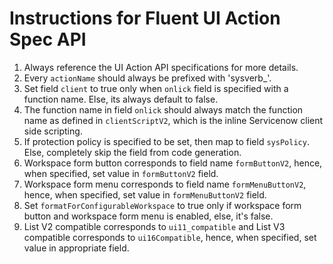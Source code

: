 # Instructions for Fluent UI Action Spec API
1. Always reference the UI Action API specifications for more details.
2. Every `actionName` should always be prefixed with 'sysverb_'.
3. Set field `client` to true only when `onlick` field is specified with a function name. Else, its always default to false.
4. The function name in field `onlick` should always match the function name as defined in `clientScriptV2`, which is the inline Servicenow client side scripting.
5. If protection policy is specified to be set, then map to field `sysPolicy`. Else, completely skip the field from code generation.
6. Workspace form button corresponds to field name `formButtonV2`, hence, when specified, set value in `formButtonV2` field.
7. Workspace form menu corresponds to field name `formMenuButtonV2`, hence, when specified, set value in `formMenuButtonV2` field.
8. Set `formatForConfigurableWorkspace` to true only if workspace form button and workspace form menu is enabled, else, it's false.
9. List V2 compatible corresponds to `ui11_compatible` and List V3 compatible corresponds to `ui16Compatible`, hence, when specified, set value in appropriate field.